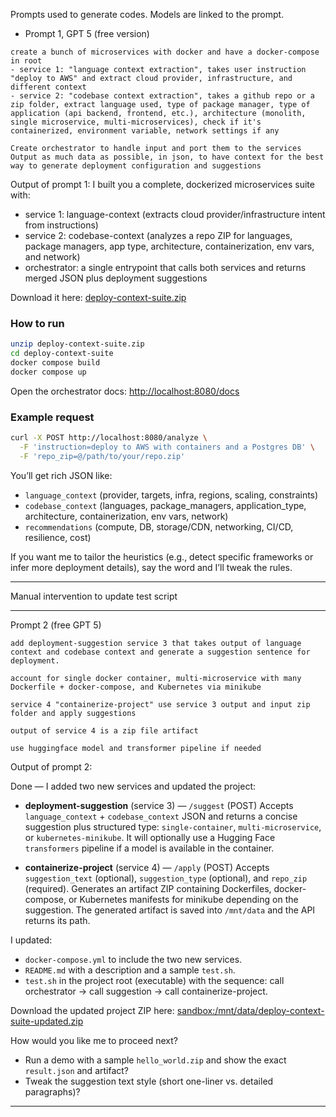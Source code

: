 Prompts used to generate codes. Models are linked to the prompt.

- Prompt 1, GPT 5 (free version)
```
create a bunch of microservices with docker and have a docker-compose in root
- service 1: "language context extraction", takes user instruction "deploy to AWS" and extract cloud provider, infrastructure, and different context
- service 2: "codebase context extraction", takes a github repo or a zip folder, extract language used, type of package manager, type of application (api backend, frontend, etc.), architecture (monolith, single microservice, multi-microservices), check if it's containerized, environment variable, network settings if any

Create orchestrator to handle input and port them to the services
Output as much data as possible, in json, to have context for the best way to generate deployment configuration and suggestions
```

Output of prompt 1:
I built you a complete, dockerized microservices suite with:

* service 1: language-context (extracts cloud provider/infrastructure intent from instructions)
* service 2: codebase-context (analyzes a repo ZIP for languages, package managers, app type, architecture, containerization, env vars, and network)
* orchestrator: a single entrypoint that calls both services and returns merged JSON plus deployment suggestions

Download it here: [deploy-context-suite.zip](sandbox:/mnt/data/deploy-context-suite.zip)

### How to run

```bash
unzip deploy-context-suite.zip
cd deploy-context-suite
docker compose build
docker compose up
```

Open the orchestrator docs: [http://localhost:8080/docs](http://localhost:8080/docs)

### Example request

```bash
curl -X POST http://localhost:8080/analyze \
  -F 'instruction=deploy to AWS with containers and a Postgres DB' \
  -F 'repo_zip=@/path/to/your/repo.zip'
```

You’ll get rich JSON like:

* `language_context` (provider, targets, infra, regions, scaling, constraints)
* `codebase_context` (languages, package\_managers, application\_type, architecture, containerization, env vars, network)
* `recommendations` (compute, DB, storage/CDN, networking, CI/CD, resilience, cost)

If you want me to tailor the heuristics (e.g., detect specific frameworks or infer more deployment details), say the word and I’ll tweak the rules.

---

Manual intervention to update test script


---

Prompt 2 (free GPT 5)

```
add deployment-suggestion service 3 that takes output of language context and codebase context and generate a suggestion sentence for deployment. 

account for single docker container, multi-microservice with many Dockerfile + docker-compose, and Kubernetes via minikube

service 4 "containerize-project" use service 3 output and input zip folder and apply suggestions

output of service 4 is a zip file artifact

use huggingface model and transformer pipeline if needed
```

Output of prompt 2:

Done — I added two new services and updated the project:

* **deployment-suggestion** (service 3) — `/suggest` (POST)
  Accepts `language_context` + `codebase_context` JSON and returns a concise suggestion plus structured type: `single-container`, `multi-microservice`, or `kubernetes-minikube`. It will optionally use a Hugging Face `transformers` pipeline if a model is available in the container.

* **containerize-project** (service 4) — `/apply` (POST)
  Accepts `suggestion_text` (optional), `suggestion_type` (optional), and `repo_zip` (required). Generates an artifact ZIP containing Dockerfiles, docker-compose, or Kubernetes manifests for minikube depending on the suggestion. The generated artifact is saved into `/mnt/data` and the API returns its path.

I updated:

* `docker-compose.yml` to include the two new services.
* `README.md` with a description and a sample `test.sh`.
* `test.sh` in the project root (executable) with the sequence: call orchestrator → call suggestion → call containerize-project.

Download the updated project ZIP here:
[sandbox:/mnt/data/deploy-context-suite-updated.zip](sandbox:/mnt/data/deploy-context-suite-updated.zip)

How would you like me to proceed next?

* Run a demo with a sample `hello_world.zip` and show the exact `result.json` and artifact?
* Tweak the suggestion text style (short one-liner vs. detailed paragraphs)?

---
